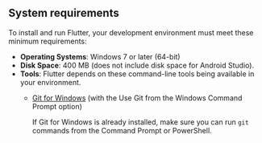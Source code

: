## System requirements

To install and run Flutter, your development environment must meet these minimum requirements:

* **Operating Systems**: Windows 7 or later (64-bit)
* **Disk Space**: 400 MB (does not include disk space for Android Studio).
* **Tools**: Flutter depends on these command-line tools being available in your environment.
  * [Git for Windows](https://git-scm.com/download/win) (with the Use Git from the Windows Command Prompt option)
     
     If Git for Windows is already installed, make sure you can run `git` commands from the
     Command Prompt or PowerShell.
